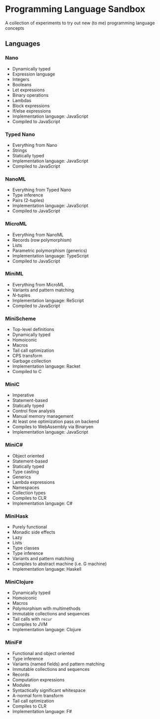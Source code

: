 # Programming Language Sandbox

A collection of experiments to try out new (to me) programming language concepts

## Languages

### Nano

- Dynamically typed
- Expression language
- Integers
- Booleans
- Let expressions
- Binary operations
- Lambdas
- Block expressions
- If/else expressions
- Implementation language: JavaScript
- Compiled to JavaScript

### Typed Nano

- Everything from Nano
- Strings
- Statically typed
- Implementation language: JavaScript
- Compiled to JavaScript

### NanoML

- Everything from Typed Nano
- Type inference
- Pairs (2-tuples)
- Implementation language: JavaScript
- Compiled to JavaScript

### MicroML

- Everything from NanoML
- Records (row polymorphism)
- Lists
- Parametric polymorphism (generics)
- Implementation language: TypeScript
- Compiled to JavaScript

### MiniML

- Everything from MicroML
- Variants and pattern matching
- _N_-tuples
- Implementation language: ReScript
- Compiled to JavaScript

### MiniScheme

- Top-level definitions
- Dynamically typed
- Homoiconic
- Macros
- Tail call optimization
- CPS transform
- Garbage collection
- Implementation language: Racket
- Compiled to C

### MiniC

- Imperative
- Statement-based
- Statically typed
- Control flow analysis
- Manual memory management
- At least one optimization pass on backend
- Compiles to WebAssembly via Binaryen
- Implementation language: JavaScript

### MiniC#

- Object oriented
- Statement-based
- Statically typed
- Type casting
- Generics
- Lambda expressions
- Namespaces
- Collection types
- Compiles to CLR
- Implementation language: C#

### MiniHask

- Purely functional
- Monadic side effects
- Lazy
- Lists
- Type classes
- Type inference
- Variants and pattern matching
- Compiles to abstract machine (i.e. G machine)
- Implementation language: Haskell

### MiniClojure

- Dynamically typed
- Homoiconic
- Macros
- Polymorphism with multimethods
- Immutable collections and sequences
- Tail calls with `recur`
- Compiles to JVM
- Implementation language: Clojure

### MiniF#

- Functional and object oriented
- Type inference
- Variants (named fields) and pattern matching
- Immutable collections and sequences
- Records
- Computation expressions
- Modules
- Syntactically significant whitespace
- A-normal form transform
- Tail call optimization
- Compiles to CLR
- Implementation language: F#
